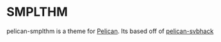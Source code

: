 # SMPLTHM

pelican-smplthm is a theme for [Pelican](http://getpelican.com). 
Its based off of [pelican-svbhack](https://github.com/gfidente/pelican-svbhack)
